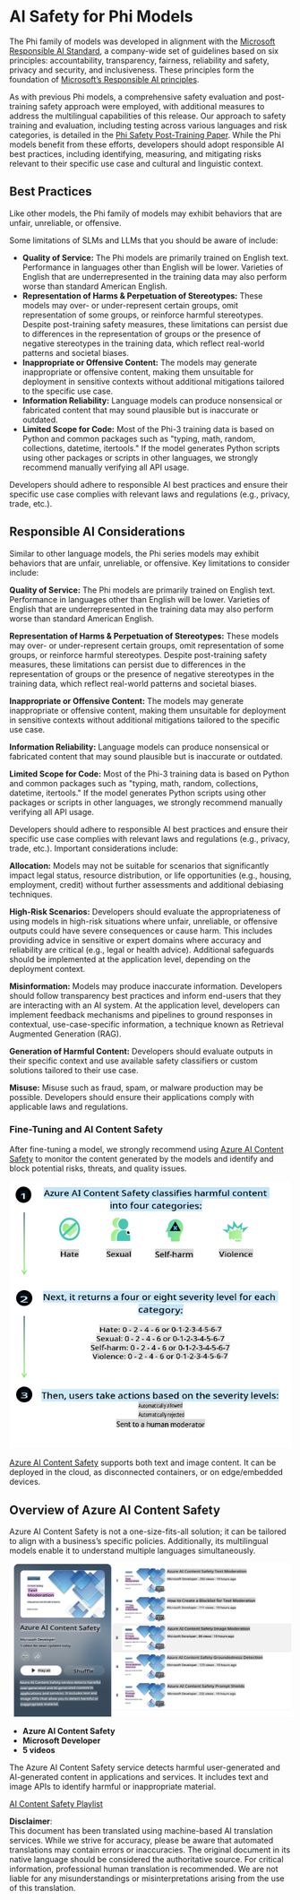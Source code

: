 # AI Safety for Phi Models

The Phi family of models was developed in alignment with the [Microsoft Responsible AI Standard](https://query.prod.cms.rt.microsoft.com/cms/api/am/binary/RE5cmFl), a company-wide set of guidelines based on six principles: accountability, transparency, fairness, reliability and safety, privacy and security, and inclusiveness. These principles form the foundation of [Microsoft’s Responsible AI principles](https://www.microsoft.com/ai/responsible-ai).

As with previous Phi models, a comprehensive safety evaluation and post-training safety approach were employed, with additional measures to address the multilingual capabilities of this release. Our approach to safety training and evaluation, including testing across various languages and risk categories, is detailed in the [Phi Safety Post-Training Paper](https://arxiv.org/abs/2407.13833). While the Phi models benefit from these efforts, developers should adopt responsible AI best practices, including identifying, measuring, and mitigating risks relevant to their specific use case and cultural and linguistic context.

## Best Practices

Like other models, the Phi family of models may exhibit behaviors that are unfair, unreliable, or offensive.

Some limitations of SLMs and LLMs that you should be aware of include:

- **Quality of Service:** The Phi models are primarily trained on English text. Performance in languages other than English will be lower. Varieties of English that are underrepresented in the training data may also perform worse than standard American English.
- **Representation of Harms & Perpetuation of Stereotypes:** These models may over- or under-represent certain groups, omit representation of some groups, or reinforce harmful stereotypes. Despite post-training safety measures, these limitations can persist due to differences in the representation of groups or the presence of negative stereotypes in the training data, which reflect real-world patterns and societal biases.
- **Inappropriate or Offensive Content:** The models may generate inappropriate or offensive content, making them unsuitable for deployment in sensitive contexts without additional mitigations tailored to the specific use case.
- **Information Reliability:** Language models can produce nonsensical or fabricated content that may sound plausible but is inaccurate or outdated.
- **Limited Scope for Code:** Most of the Phi-3 training data is based on Python and common packages such as "typing, math, random, collections, datetime, itertools." If the model generates Python scripts using other packages or scripts in other languages, we strongly recommend manually verifying all API usage.

Developers should adhere to responsible AI best practices and ensure their specific use case complies with relevant laws and regulations (e.g., privacy, trade, etc.).

## Responsible AI Considerations

Similar to other language models, the Phi series models may exhibit behaviors that are unfair, unreliable, or offensive. Key limitations to consider include:

**Quality of Service:** The Phi models are primarily trained on English text. Performance in languages other than English will be lower. Varieties of English that are underrepresented in the training data may also perform worse than standard American English.

**Representation of Harms & Perpetuation of Stereotypes:** These models may over- or under-represent certain groups, omit representation of some groups, or reinforce harmful stereotypes. Despite post-training safety measures, these limitations can persist due to differences in the representation of groups or the presence of negative stereotypes in the training data, which reflect real-world patterns and societal biases.

**Inappropriate or Offensive Content:** The models may generate inappropriate or offensive content, making them unsuitable for deployment in sensitive contexts without additional mitigations tailored to the specific use case.

**Information Reliability:** Language models can produce nonsensical or fabricated content that may sound plausible but is inaccurate or outdated.

**Limited Scope for Code:** Most of the Phi-3 training data is based on Python and common packages such as "typing, math, random, collections, datetime, itertools." If the model generates Python scripts using other packages or scripts in other languages, we strongly recommend manually verifying all API usage.

Developers should adhere to responsible AI best practices and ensure their specific use case complies with relevant laws and regulations (e.g., privacy, trade, etc.). Important considerations include:

**Allocation:** Models may not be suitable for scenarios that significantly impact legal status, resource distribution, or life opportunities (e.g., housing, employment, credit) without further assessments and additional debiasing techniques.

**High-Risk Scenarios:** Developers should evaluate the appropriateness of using models in high-risk situations where unfair, unreliable, or offensive outputs could have severe consequences or cause harm. This includes providing advice in sensitive or expert domains where accuracy and reliability are critical (e.g., legal or health advice). Additional safeguards should be implemented at the application level, depending on the deployment context.

**Misinformation:** Models may produce inaccurate information. Developers should follow transparency best practices and inform end-users that they are interacting with an AI system. At the application level, developers can implement feedback mechanisms and pipelines to ground responses in contextual, use-case-specific information, a technique known as Retrieval Augmented Generation (RAG).

**Generation of Harmful Content:** Developers should evaluate outputs in their specific context and use available safety classifiers or custom solutions tailored to their use case.

**Misuse:** Misuse such as fraud, spam, or malware production may be possible. Developers should ensure their applications comply with applicable laws and regulations.

### Fine-Tuning and AI Content Safety

After fine-tuning a model, we strongly recommend using [Azure AI Content Safety](https://learn.microsoft.com/azure/ai-services/content-safety/overview) to monitor the content generated by the models and identify and block potential risks, threats, and quality issues.

![Phi3AISafety](../../../../../translated_images/01.phi3aisafety.b950fac78d0cda701abf8181b3cfdabf328f70d0d5c096d5ebf842a2db62615f.en.png)

[Azure AI Content Safety](https://learn.microsoft.com/azure/ai-services/content-safety/overview) supports both text and image content. It can be deployed in the cloud, as disconnected containers, or on edge/embedded devices.

## Overview of Azure AI Content Safety

Azure AI Content Safety is not a one-size-fits-all solution; it can be tailored to align with a business’s specific policies. Additionally, its multilingual models enable it to understand multiple languages simultaneously.

![AIContentSafety](../../../../../translated_images/01.AIcontentsafety.da9a83e9538e688418877be04138e05621b0ab1222565ac2761e28677a59fdb4.en.png)

- **Azure AI Content Safety**
- **Microsoft Developer**
- **5 videos**

The Azure AI Content Safety service detects harmful user-generated and AI-generated content in applications and services. It includes text and image APIs to identify harmful or inappropriate material.

[AI Content Safety Playlist](https://www.youtube.com/playlist?list=PLlrxD0HtieHjaQ9bJjyp1T7FeCbmVcPkQ)

**Disclaimer**:  
This document has been translated using machine-based AI translation services. While we strive for accuracy, please be aware that automated translations may contain errors or inaccuracies. The original document in its native language should be considered the authoritative source. For critical information, professional human translation is recommended. We are not liable for any misunderstandings or misinterpretations arising from the use of this translation.